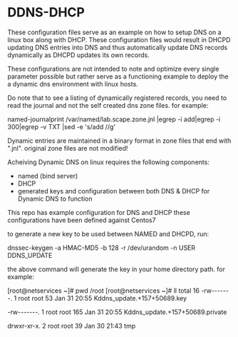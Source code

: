 # DDNS-DHCP

These configuration files serve as an example on how to setup DNS on a linux box along with DHCP.
These configuration files would result in DHCPD updating DNS entries into DNS and thus automatically
update DNS records dynamically as DHCPD updates its own records.

These configurations are not intended to note and optimize every single parameter possible but rather
serve as a functioning example to deploy the a dynamic dns environment with linux hosts.

Do note that to see a listing of dynamically registered records, you need to read the journal and 
not the self created dns zone files. for example:

named-journalprint /var/named/lab.scape.zone.jnl |egrep -i add|egrep -i 300|egrep -v TXT |sed -e 's/add //g'

Dynamic entries are maintained in a binary format in zone files that end with ".jnl". original zone files
are not modified!


Acheiving Dynamic DNS on linux requires the following components:
- named (bind server)
- DHCP
- generated keys and configuration between both DNS & DHCP for Dynamic DNS to function

This repo has example configuration for DNS and DHCP
these configurations have been defined against Centos7 

to generate a new key to be used between NAMED and DHCPD, run:

dnssec-keygen -a HMAC-MD5 -b 128 -r /dev/urandom -n USER DDNS_UPDATE

the above command will generate the key in your home directory path. for example:

[root@netservices ~]# pwd
/root
[root@netservices ~]# ll
total 16
-rw-------. 1 root root   53 Jan 31 20:55 Kddns_update.+157+50689.key

-rw-------. 1 root root  165 Jan 31 20:55 Kddns_update.+157+50689.private

drwxr-xr-x. 2 root root   39 Jan 30 21:43 tmp

